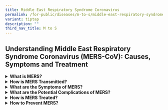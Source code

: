 ```yaml
---
title: Middle East Respiratory Syndrome Coronavirus
permalink: /for-public/diseases/m-to-s/middle-east-respiratory-syndrome-coronavirus/
variant: tiptap
description: ""
third_nav_title: M to S
---
```

<h2>Understanding Middle East Respiratory Syndrome Coronavirus (MERS-CoV): Causes, Symptoms and Treatment</h2>
<p></p>
<div data-type="detailGroup" class="isomer-accordion isomer-accordion-white">
<details class="isomer-details">
<summary><strong>What is MERS?</strong>
</summary>
<div data-type="detailsContent" class="isomer-details-content">
<p>Middle East Respiratory Syndrome (MERS) is a viral respiratory disease
caused by the Middle East Respiratory Syndrome Coronavirus (MERS-CoV).
The virus was first reported by the World Health Organization (WHO) on
22 September 2012. Till date, MERS-CoV infection has been reported in at
least 27 countries with majority of cases reported in the Middle East region.
MOH has been closely monitoring the global MERS situation since the disease
emerged in 2012. To date, there has been no reported case of MERS in Singapore
but the possibility of an imported case here cannot be ruled out given
today’s globalised travel patterns. There has been no evidence of sustained
community spread and transmission of the virus from person to person had
occurred mainly in healthcare settings.</p>
</div>
</details>
<details class="isomer-details">
<summary><strong>How is MERS Transmitted?</strong>
</summary>
<div data-type="detailsContent" class="isomer-details-content">
<p>MERS-CoV is present in infected dromedary camels, and can be transmitted
to humans through contact with infected animals or consumption or exposure
to contaminated animal products. MERS-CoV may also spread through close
contact with infected persons.</p>
<p>The incubation period is about 1 to 14 days.</p>
</div>
</details>
<details class="isomer-details">
<summary><strong>What are the Symptoms of MERS?</strong>
</summary>
<div data-type="detailsContent" class="isomer-details-content">
<p>MERS-CoV infection may cause the following symptoms:</p>
<ul>
<li>
<p>Fever</p>
</li>
<li>
<p>Cough</p>
</li>
<li>
<p>Shortness of breath</p>
</li>
</ul>
</div>
</details>
<details class="isomer-details">
<summary><strong>What are the Potential Complications of MERS?</strong>
</summary>
<div data-type="detailsContent" class="isomer-details-content">
<p>MERS-CoV infection may result in severe illness and complications such
as pneumonia, and death occurs in about a third of infected persons.</p>
</div>
</details>
<details class="isomer-details">
<summary><strong>How is MERS Treated?</strong>
</summary>
<div data-type="detailsContent" class="isomer-details-content">
<p>There is no commercially available vaccine or curative treatment for MERS.
Patients with MERS are managed with symptomatic treatment and supportive
care.</p>
</div>
</details>
<details class="isomer-details">
<summary><strong>How to Prevent MERS?</strong>
</summary>
<div data-type="detailsContent" class="isomer-details-content">
<p>To reduce risk of exposure to MERS-CoV, we advise travellers to affected
areas to maintain their vigilance and adopt the following health precautions:</p>
<ul>
<li>
<p>Observe and practise good personal hygiene at all times.</p>
</li>
<li>
<p>Wash your hands regularly with soap, especially before handling food or
eating, after going to the toilet, or when hands are dirty from coughing
or sneezing. If water is not available, use an alcohol-based hand sanitiser
that contains at least 60% alcohol.</p>
</li>
<li>
<p>Avoid close contact with persons who are unwell or have symptoms of infectious
diseases.</p>
</li>
<li>
<p>Cover your mouth with a tissue when coughing or sneezing, and dispose
the soiled tissue into the bin immediately. Avoid touching your face, including
eyes, nose and mouth with unwashed hands after coughing or sneezing.</p>
</li>
<li>
<p>Eat food that have been fully cooked and wash fruits and vegetables before
eating them. Avoid eating raw or undercooked meat and seafood, milk/milk
products, and food prepared in unhygienic conditions.</p>
</li>
<li>
<p>Avoid contact with camels and other animals, including not visiting camel
farms. If contact has been made, thoroughly wash hands with soap.</p>
</li>
<li>
<p>Avoid visiting healthcare institutions in the Middle East unless it is
necessary to do so as part of accessing medical care.</p>
</li>
<li>
<p>Wear a surgical mask in crowded places.</p>
</li>
<li>
<p>Ensure that the required and/or recommended vaccinations (e.g. COVID-19,
meningococcal and influenza vaccination) are up-to-date.</p>
</li>
<li>
<p>Upon returning from a MERS-CoV affected area, monitor your health closely
for two weeks. Wear a mask and seek medical attention promptly if you become
unwell or develop respiratory symptoms such as cough or runny nose, and
inform the doctor of your travel history.</p>
</li>
</ul>
</div>
</details>
</div>
<p></p>